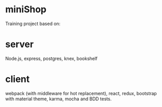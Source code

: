 # miniShop
Training project based on:

# server
Node.js, express, postgres, knex, bookshelf

# client
webpack (with middleware for hot replacement), react, redux, bootstrap with material theme, karma, mocha and BDD tests.
